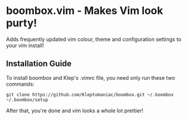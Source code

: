 # boombox.vim - Makes Vim look purty!
Adds frequently updated vim colour, theme and configuration settings to your vim install!

## Installation Guide
To install boombox and Klep's .vimrc file, you need only run these two commands:

```
git clone https://github.com/Kleptomaniac/boombox.git ~/.boombox
~/.boombox/setup
```

After that, you're done and vim looks a whole lot prettier!
